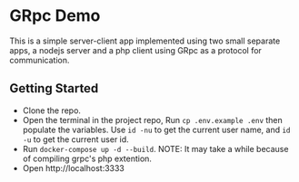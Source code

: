 # GRpc Demo

This is a simple server-client app implemented using two small separate apps, a nodejs server and a php client using GRpc as a protocol for communication.

## Getting Started

- Clone the repo.
- Open the terminal in the project repo, Run `cp .env.example .env` then populate the variables. Use `id -nu` to get the current user name, and `id -u` to get the current user id.
- Run `docker-compose up -d --build`. NOTE: It may take a while because of compiling grpc's php extention.
- Open http://localhost:3333
